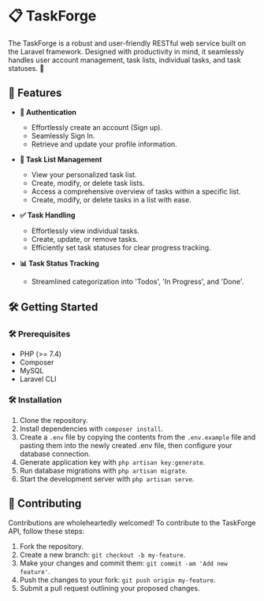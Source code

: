 # 📋 TaskForge

The TaskForge is a robust and user-friendly RESTful web service built on the Laravel framework. Designed with productivity in mind, it seamlessly handles user account management, task lists, individual tasks, and task statuses. 🚀

## 🚀 Features

- **🔐 Authentication**
  - Effortlessly create an account (Sign up).
  - Seamlessly Sign In.
  - Retrieve and update your profile information.

- **📝 Task List Management**
  - View your personalized task list.
  - Create, modify, or delete task lists.
  - Access a comprehensive overview of tasks within a specific list.
  - Create, modify, or delete tasks in a list with ease.

- **✅ Task Handling**
  - Effortlessly view individual tasks.
  - Create, update, or remove tasks.
  - Efficiently set task statuses for clear progress tracking.

- **📊 Task Status Tracking**
  - Streamlined categorization into 'Todos', 'In Progress', and 'Done'.

## 🛠️ Getting Started

### 🛠️ Prerequisites

- PHP (>= 7.4)
- Composer
- MySQL
- Laravel CLI

### 🛠️ Installation

1. Clone the repository.
2. Install dependencies with `composer install`.
3. Create a `.env` file by copying the contents from the `.env.example` file and pasting them into the newly created .env file, then configure your database connection.
4. Generate application key with `php artisan key:generate`.
5. Run database migrations with `php artisan migrate`.
6. Start the development server with `php artisan serve`.

## 🤝 Contributing

Contributions are wholeheartedly welcomed! To contribute to the TaskForge API, follow these steps:

1. Fork the repository.
2. Create a new branch: `git checkout -b my-feature`.
3. Make your changes and commit them: `git commit -am 'Add new feature'`.
4. Push the changes to your fork: `git push origin my-feature`.
5. Submit a pull request outlining your proposed changes.

